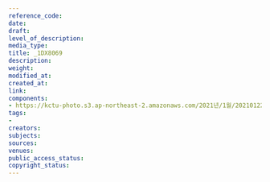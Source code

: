 ```yaml
---
reference_code: 
date: 
draft: 
level_of_description: 
media_type: 
title: _1DX8069
description: 
weight: 
modified_at: 
created_at: 
link: 
components:
- https://kctu-photo.s3.ap-northeast-2.amazonaws.com/2021년/1월/20210122_김진숙+보도행진+희망뚜벅이+20일차/_1DX8069.jpg
tags:
- 
creators: 
subjects: 
sources: 
venues: 
public_access_status: 
copyright_status: 
---
```


